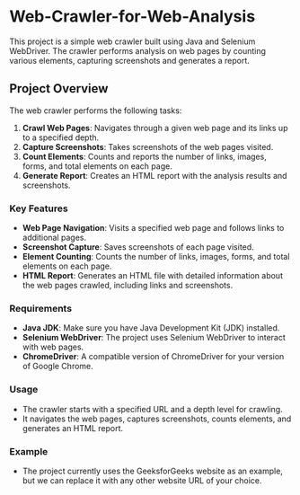 # Web-Crawler-for-Web-Analysis

This project is a simple web crawler built using Java and Selenium WebDriver. The crawler performs analysis on web pages by counting various elements, capturing screenshots and generates a report. 

## Project Overview

The web crawler performs the following tasks:
1. **Crawl Web Pages**: Navigates through a given web page and its links up to a specified depth.
2. **Capture Screenshots**: Takes screenshots of the web pages visited.
3. **Count Elements**: Counts and reports the number of links, images, forms, and total elements on each page.
4. **Generate Report**: Creates an HTML report with the analysis results and screenshots.

### Key Features
- **Web Page Navigation**: Visits a specified web page and follows links to additional pages.
- **Screenshot Capture**: Saves screenshots of each page visited.
- **Element Counting**: Counts the number of links, images, forms, and total elements on each page.
- **HTML Report**: Generates an HTML file with detailed information about the web pages crawled, including links and screenshots.

### Requirements
- **Java JDK**: Make sure you have Java Development Kit (JDK) installed.
- **Selenium WebDriver**: The project uses Selenium WebDriver to interact with web pages.
- **ChromeDriver**: A compatible version of ChromeDriver for your version of Google Chrome.

### Usage
- The crawler starts with a specified URL and a depth level for crawling.
- It navigates the web pages, captures screenshots, counts elements, and generates an HTML report.

### Example
- The project currently uses the GeeksforGeeks website as an example, but we can replace it with any other website URL of your choice.
